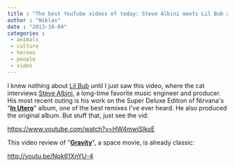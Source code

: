 ```yaml
---
title : "The best YouTube videos of today: Steve Albini meets Lil Bub and The Onion reviews “Gravity”"
author : "Niklas"
date : "2013-10-04"
categories : 
 - animals
 - culture
 - heroes
 - people
 - video
---
```


I knew nothing about [Lil Bub](http://lilbub.com) until I just saw this video, where the cat interviews [Steve Albini](http://en.wikipedia.org/wiki/Steve_Albini), a long-time favorite music engineer and producer. His most recent outing is his work on the Super Deluxe Edition of Nirvana's "**[In Utero](http://en.wikipedia.org/wiki/In_Utero_(album))**" album, one of the best remixes I've ever heard. He also produced the original album. But stuff that, just see the vid:

https://www.youtube.com/watch?v=HW4mwjSIkoE

This video review of "[**Gravity**](http://www.imdb.com/title/tt1454468)", a space movie, is already classic:

http://youtu.be/Npk61XnYU-4

